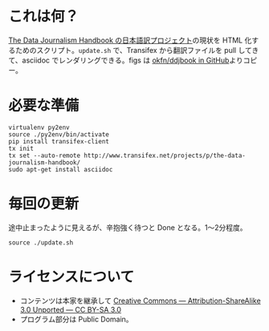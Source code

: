 # これは何？

[The Data Journalism Handbook の日本語訳プロジェクト](https://www.transifex.com/liliana.bounegru/the-data-journalism-handbook/language/ja_JP/)の現状を HTML 化するためのスクリプト。`update.sh` で、Transifex から翻訳ファイルを pull してきて、asciidoc でレンダリングできる。figs は [okfn/ddjbook in GitHub](https://github.com/okfn/ddjbook/tree/web/web/figs/)よりコピー。

# 必要な準備

```
virtualenv py2env
source ./py2env/bin/activate
pip install transifex-client
tx init
tx set --auto-remote http://www.transifex.net/projects/p/the-data-journalism-handbook/
sudo apt-get install asciidoc
```

# 毎回の更新

途中止まったように見えるが、辛抱強く待つと Done となる。1～2分程度。

```
source ./update.sh
```

# ライセンスについて

- コンテンツは本家を継承して [Creative Commons — Attribution-ShareAlike 3.0 Unported — CC BY-SA 3.0](http://creativecommons.org/licenses/by-sa/3.0/)
- プログラム部分は Public Domain。